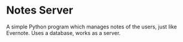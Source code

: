 # Notes Server
A simple Python program which manages notes of the users, just like Evernote. Uses a database, works as a server.
